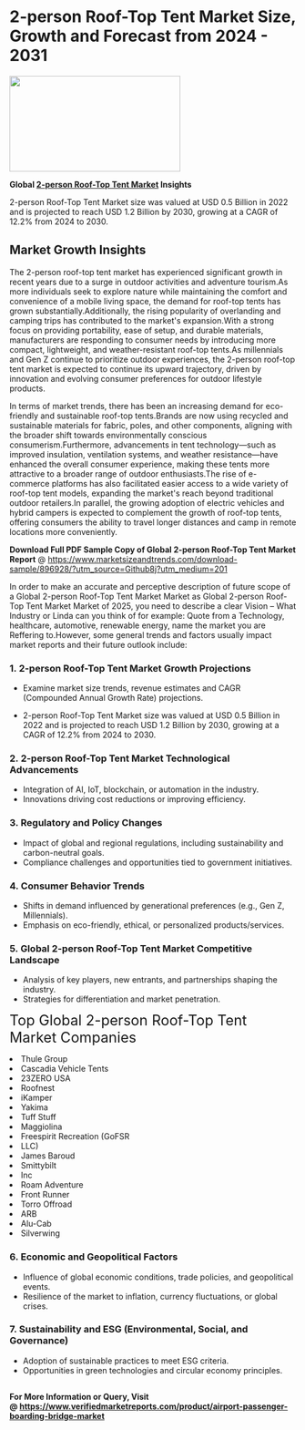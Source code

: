 <H1>2-person Roof-Top Tent Market Size, Growth and Forecast from 2024 - 2031</H1><img class="aligncenter size-medium wp-image-584254" src="https://thirdeyenews.in/wp-content/uploads/2024/09/Global-Market-Research-300x168.jpeg" alt="" width="300" height="168" /><p><strong>Global&nbsp;<a href="https://www.marketsizeandtrends.com/download-sample/896928/?utm_source=Github8j?utm_medium=201">2-person Roof-Top Tent Market</a> Insights</strong></p><p>2-person Roof-Top Tent Market size was valued at USD 0.5 Billion in 2022 and is projected to reach USD 1.2 Billion by 2030, growing at a CAGR of 12.2% from 2024 to 2030.</p><p><h2>Market Growth Insights</h2> <p>The 2-person roof-top tent market has experienced significant growth in recent years due to a surge in outdoor activities and adventure tourism.As more individuals seek to explore nature while maintaining the comfort and convenience of a mobile living space, the demand for roof-top tents has grown substantially.Additionally, the rising popularity of overlanding and camping trips has contributed to the market's expansion.With a strong focus on providing portability, ease of setup, and durable materials, manufacturers are responding to consumer needs by introducing more compact, lightweight, and weather-resistant roof-top tents.As millennials and Gen Z continue to prioritize outdoor experiences, the 2-person roof-top tent market is expected to continue its upward trajectory, driven by innovation and evolving consumer preferences for outdoor lifestyle products.</p> <p>In terms of market trends, there has been an increasing demand for eco-friendly and sustainable roof-top tents.Brands are now using recycled and sustainable materials for fabric, poles, and other components, aligning with the broader shift towards environmentally conscious consumerism.Furthermore, advancements in tent technology—such as improved insulation, ventilation systems, and weather resistance—have enhanced the overall consumer experience, making these tents more attractive to a broader range of outdoor enthusiasts.The rise of e-commerce platforms has also facilitated easier access to a wide variety of roof-top tent models, expanding the market's reach beyond traditional outdoor retailers.In parallel, the growing adoption of electric vehicles and hybrid campers is expected to complement the growth of roof-top tents, offering consumers the ability to travel longer distances and camp in remote locations more conveniently.<p><span class=""><strong>Download Full PDF Sample Copy of Global 2-person Roof-Top Tent Market Report</strong> @ <a href="https://www.marketsizeandtrends.com/download-sample/896928/?utm_source=Github8j?utm_medium=201" target="_blank">https://www.marketsizeandtrends.com/download-sample/896928/?utm_source=Github8j?utm_medium=201</a></span></p><p>In order to make an accurate and perceptive description of future scope of a Global&nbsp;2-person Roof-Top Tent Market Market as Global&nbsp;2-person Roof-Top Tent Market Market of 2025, you need to describe a clear Vision &ndash; What Industry or Linda can you think of for example: Quote from a Technology, healthcare, automotive, renewable energy, name the market you are Reffering to.However, some general trends and factors usually impact market reports and their future outlook include:</p><h3>1.&nbsp;<strong>2-person Roof-Top Tent Market Growth Projections</strong></h3><ul><li>Examine market size trends, revenue estimates and CAGR (Compounded Annual Growth Rate) projections.</li><li><p>2-person Roof-Top Tent Market size was valued at USD 0.5 Billion in 2022 and is projected to reach USD 1.2 Billion by 2030, growing at a CAGR of 12.2% from 2024 to 2030.</p></li></ul><h3>2.&nbsp;<strong>2-person Roof-Top Tent Market Technological Advancements</strong></h3><ul><li>Integration of AI, IoT, blockchain, or automation in the industry.</li><li>Innovations driving cost reductions or improving efficiency.</li></ul><h3>3.&nbsp;<strong>Regulatory and Policy Changes</strong></h3><ul><li>Impact of global and regional regulations, including sustainability and carbon-neutral goals.</li><li>Compliance challenges and opportunities tied to government initiatives.</li></ul><h3>4.&nbsp;<strong>Consumer Behavior Trends</strong></h3><ul><li>Shifts in demand influenced by generational preferences (e.g., Gen Z, Millennials).</li><li>Emphasis on eco-friendly, ethical, or personalized products/services.</li></ul><h3>5.&nbsp;<strong>Global 2-person Roof-Top Tent Market Competitive Landscape</strong></h3><ul><li>Analysis of key players, new entrants, and partnerships shaping the industry.</li><li>Strategies for differentiation and market penetration.</li></ul><p data-pm-slice="1 1 []"><span style="color: inherit; font-family: inherit; font-size: 25px;">Top Global 2-person Roof-Top Tent Market Companies</span></p><div class="" data-test-id=""><p><li>Thule Group</li><li> Cascadia Vehicle Tents</li><li> 23ZERO USA</li><li> Roofnest</li><li> iKamper</li><li> Yakima</li><li> Tuff Stuff</li><li> Maggiolina</li><li> Freespirit Recreation (GoFSR</li><li> LLC)</li><li> James Baroud</li><li> Smittybilt</li><li> Inc</li><li> Roam Adventure</li><li> Front Runner</li><li> Torro Offroad</li><li> ARB</li><li> Alu-Cab</li><li> Silverwing</li></p></div><h3>6.&nbsp;<strong>Economic and Geopolitical Factors</strong></h3><ul><li>Influence of global economic conditions, trade policies, and geopolitical events.</li><li>Resilience of the market to inflation, currency fluctuations, or global crises.</li></ul><h3>7.&nbsp;<strong>Sustainability and ESG (Environmental, Social, and Governance)</strong></h3><ul><li>Adoption of sustainable practices to meet ESG criteria.</li><li>Opportunities in green technologies and circular economy principles.</li></ul><h2><strong style="font-size: 14px;">For More Information or Query, Visit @&nbsp;</strong><a style="background-color: #ffffff; font-size: 14px;" href="https://www.marketsizeandtrends.com/report/2-person-roof-top-tent-market/" target="_blank">https://www.verifiedmarketreports.com/product/airport-passenger-boarding-bridge-market</a></h2>
